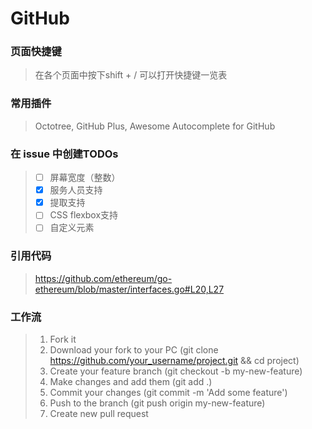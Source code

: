 # GitHub

### 页面快捷键

> 在各个页面中按下shift + / 可以打开快捷键一览表

### 常用插件

> Octotree, GitHub Plus, Awesome Autocomplete for GitHub

### 在 issue 中创建TODOs

> - [ ] 屏幕宽度（整数） 
> - [x] 服务人员支持 
> - [x] 提取支持 
> - [ ] CSS flexbox支持 
> - [ ] 自定义元素

### 引用代码

> https://github.com/ethereum/go-ethereum/blob/master/interfaces.go#L20,L27


### 工作流

> 1. Fork it
> 2. Download your fork to your PC (git clone https://github.com/your_username/project.git && cd project)
> 3. Create your feature branch (git checkout -b my-new-feature)
> 4. Make changes and add them (git add .)
> 5. Commit your changes (git commit -m 'Add some feature')
> 6. Push to the branch (git push origin my-new-feature)
> 7. Create new pull request

